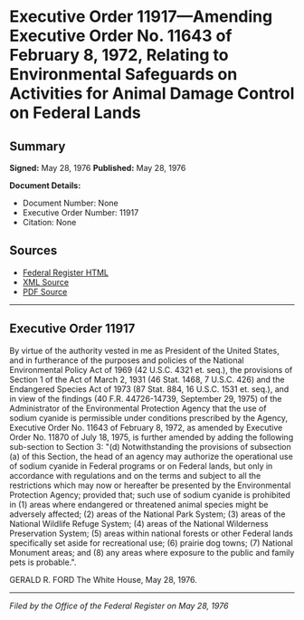 # Executive Order 11917—Amending Executive Order No. 11643 of February 8, 1972, Relating to Environmental Safeguards on Activities for Animal Damage Control on Federal Lands

## Summary

**Signed:** May 28, 1976
**Published:** May 28, 1976

**Document Details:**
- Document Number: None
- Executive Order Number: 11917
- Citation: None

## Sources
- [Federal Register HTML](https://www.presidency.ucsb.edu/documents/executive-order-11917-amending-executive-order-no-11643-february-8-1972-relating)
- [XML Source](None)
- [PDF Source](None)

---

## Executive Order 11917

By virtue of the authority vested in me as President of the United States, and in furtherance of the purposes and policies of the National Environmental Policy Act of 1969 (42 U.S.C. 4321 et. seq.), the provisions of Section 1 of the Act of March 2, 1931 (46 Stat. 1468, 7 U.S.C. 426) and the Endangered Species Act of 1973 (87 Stat. 884, 16 U.S.C. 1531 et. seq.), and in view of the findings (40 F.R. 44726-14739, September 29, 1975) of the Administrator of the Environmental Protection Agency that the use of sodium cyanide is permissible under conditions prescribed by the Agency, Executive Order No. 11643 of February 8, 1972, as amended by Executive Order No. 11870 of July 18, 1975, is further amended by adding the following sub-section to Section 3:
"(d) Notwithstanding the provisions of subsection (a) of this Section, the head of an agency may authorize the operational use of sodium cyanide in Federal programs or on Federal lands, but only in accordance with regulations and on the terms and subject to all the restrictions which may now or hereafter be presented by the Environmental Protection Agency; provided that; such use of sodium cyanide is prohibited in (1) areas where endangered or threatened animal species might be adversely affected; (2) areas of the National Park System; (3) areas of the National Wildlife Refuge System; (4) areas of the National Wilderness Preservation System; (5) areas within national forests or other Federal lands specifically set aside for recreational use; (6) prairie dog towns; (7) National Monument areas; and (8) any areas where exposure to the public and family pets is probable.".

GERALD R. FORD
The White House,
May 28, 1976.

---

*Filed by the Office of the Federal Register on May 28, 1976*
